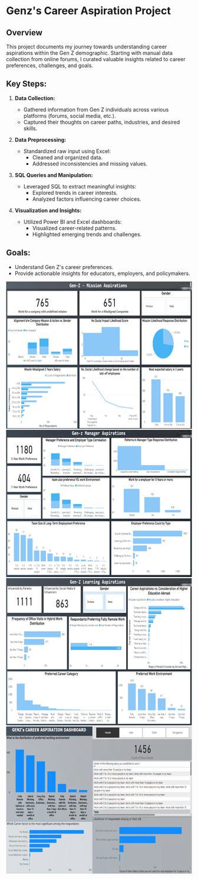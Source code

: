 # Genz's Career Aspiration Project

## Overview
This project documents my journey towards understanding career aspirations within the Gen Z demographic. Starting with manual data collection from online forums, I curated valuable insights related to career preferences, challenges, and goals.

## Key Steps:
1. **Data Collection:**
   - Gathered information from Gen Z individuals across various platforms (forums, social media, etc.).
   - Captured their thoughts on career paths, industries, and desired skills.

2. **Data Preprocessing:**
   - Standardized raw input using Excel:
     - Cleaned and organized data.
     - Addressed inconsistencies and missing values.

3. **SQL Queries and Manipulation:**
   - Leveraged SQL to extract meaningful insights:
     - Explored trends in career interests.
     - Analyzed factors influencing career choices.

4. **Visualization and Insights:**
   - Utilized Power BI and Excel dashboards:
     - Visualized career-related patterns.
     - Highlighted emerging trends and challenges.

## Goals:
- Understand Gen Z's career preferences.
- Provide actionable insights for educators, employers, and policymakers.

<img src="https://github.com/2k0v11/Analysis-and-Dashboards/blob/main/Power%20BI/Genz's%20Career%20Aspiration/Screenshot%202024-06-01%20170124.png" alt="Employee data" title="Employee Data title" height=400 width=800>
<img src="https://github.com/2k0v11/Analysis-and-Dashboards/blob/main/Power%20BI/Genz's%20Career%20Aspiration/Screenshot%202024-06-01%20170241.png" alt="Employee data" title="Employee Data title" height=400 width=800>
<img src="https://github.com/2k0v11/Analysis-and-Dashboards/blob/main/Power%20BI/Genz's%20Career%20Aspiration/Screenshot%202024-06-01%20170332.png" alt="Employee data" title="Employee Data title" height=400 width=800>
<img src="https://github.com/2k0v11/Analysis-and-Dashboards/blob/main/Power%20BI/Genz's%20Career%20Aspiration/Screenshot%202024-06-01%20170536.png" alt="Employee data" title="Employee Data title" height=400 width=800>
